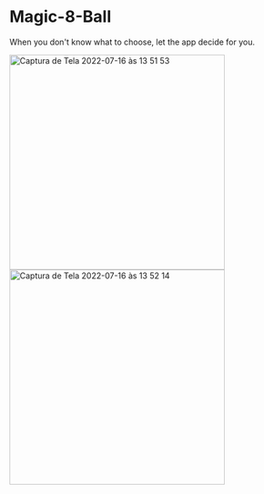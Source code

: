# Magic-8-Ball
When you don't know what to choose, let the app decide for you.

<img width="378" alt="Captura de Tela 2022-07-16 às 13 51 53" src="https://user-images.githubusercontent.com/76595905/179364576-eed12f4e-3e8f-432d-9c47-046774e17a29.png"> <img width="378" alt="Captura de Tela 2022-07-16 às 13 52 14" src="https://user-images.githubusercontent.com/76595905/179364579-c1b45897-87f4-49f1-940e-99b8e7c70c1e.png">
